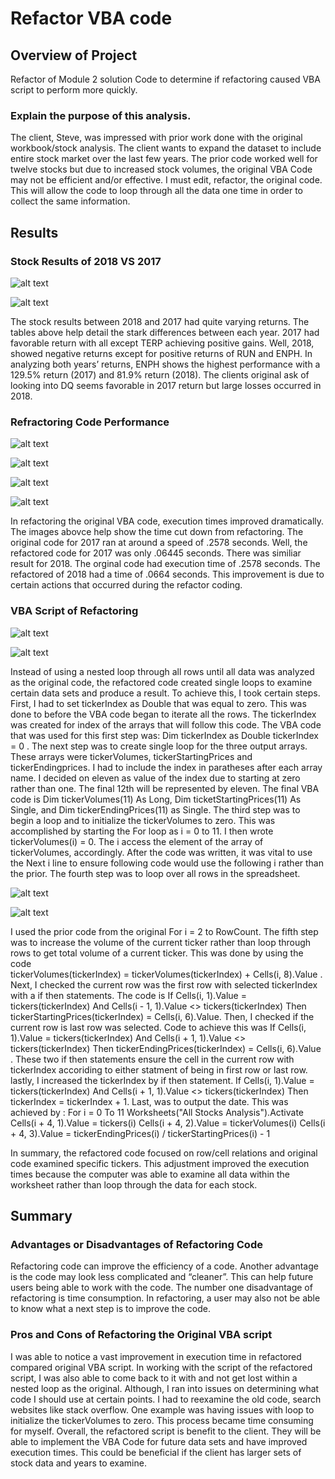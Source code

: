 # Refactor VBA code

## Overview of Project
Refactor of Module 2 solution Code to determine if refactoring caused VBA script to perform more quickly.

### Explain the purpose of this analysis.

The client, Steve, was impressed with prior work done with the original workbook/stock analysis.  The client wants to expand the dataset to include entire stock market over the last few years.  The prior code worked well for twelve stocks but due to increased stock volumes, the original VBA Code may not be efficient and/or effective.  I must edit, refactor, the original code.  This will allow the code to loop through all the data one time in order to collect the same information.
  
## Results

### Stock Results of 2018 VS 2017
![alt text](https://github.com/bmliddicoat/Stock-Analysis/blob/main/Screenshots/2017_Results.png?raw=true)

![alt text](https://github.com/bmliddicoat/Stock-Analysis/blob/main/Screenshots/2018_Results.png?raw=true)

The stock results between 2018 and 2017 had quite varying returns.  The tables above help detail the stark differences between each year.  2017 had favorable return with all except TERP achieving positive gains.  Well, 2018, showed negative returns except for positive returns of RUN and ENPH.  In analyzing both years’ returns, ENPH shows the highest performance with a 129.5% return (2017) and 81.9% return (2018).  The clients original ask of looking into DQ seems favorable in 2017 return but large losses occurred in 2018.        


### Refractoring Code Performance

![alt text](https://github.com/bmliddicoat/Stock-Analysis/blob/main/Resources/Org_Code_2017.png?raw=true)

![alt text](https://github.com/bmliddicoat/Stock-Analysis/blob/main/Resources/Execution2017Refrac.png?raw=true)

![alt text](https://github.com/bmliddicoat/Stock-Analysis/blob/main/Resources/Org_Code_2018.png?raw=true)

![alt text](https://github.com/bmliddicoat/Stock-Analysis/blob/main/Resources/Execution2018Ref.png?raw=true)

In refactoring the original VBA code, execution times improved dramatically.  The images abovce help show the time cut down from refactoring.   The original code for 2017 ran at around a speed of .2578 seconds.  Well, the refactored code for 2017 was only .06445 seconds.  There was similiar result for 2018.  The orginal code had execution time of .2578 seconds.  The refactored of 2018 had a time of .0664 seconds.  This improvement is due to certain actions that occurred during the refactor coding.  

### VBA Script of Refactoring

![alt text](https://github.com/bmliddicoat/Stock-Analysis/blob/main/Screenshots/All_Stock_Analysis1.png?raw=true)

![alt text](https://github.com/bmliddicoat/Stock-Analysis/blob/main/Screenshots/Refactored1.png?raw=true)


Instead of using a nested loop through all rows until all data was analyzed as the original code, the refactored code created single loops to examine certain data sets and produce a result.  To achieve this, I took certain steps.  First, I had to set tickerIndex as Double that was equal to zero.  This was done to before the VBA code began to iterate all the rows.  The tickerIndex was created for index of the arrays that will follow this code.  The VBA code that was used for this first step was: Dim tickerIndex as Double tickerIndex = 0 .  The next step was to create single loop for the three output arrays.  These arrays were tickerVolumes, tickerStartingPrices and tickerEndingprices.  I had to include the index in paratheses after each array name.   I decided on eleven as value of the index due to starting at zero rather than one.  The final 12th will be represented by eleven.  The final VBA code is Dim tickerVolumes(11) As Long, Dim ticketStartingPrices(11) As Single, and Dim tickerEndingPrices(11) as Single. The third step was to begin a loop and to initialize the tickerVolumes to zero.  This was accomplished by starting the For loop as i = 0 to 11.  I then wrote tickerVolumes(i) = 0.  The i access the element of the array of tickerVolumes, accordingly.  After the code was written, it was vital to use the Next i line to ensure following code would use the following i rather than the prior.  The fourth step was to loop over all rows in the spreadsheet.

![alt text](https://github.com/bmliddicoat/Stock-Analysis/blob/main/Screenshots/All_Stock_Analysis2.png?raw=true)

![alt text](https://github.com/bmliddicoat/Stock-Analysis/blob/main/Screenshots/Refactored2.png?raw=true)

I used the prior code from the original For i = 2 to RowCount.  The fifth step was to increase the volume of the current ticker rather than loop through rows to get total volume of a current ticker.  This was done by using the code  
tickerVolumes(tickerIndex) = tickerVolumes(tickerIndex) + Cells(i, 8).Value .  Next, I checked the current row was the first row with selected tickerIndex with a if then statements. The code is If Cells(i, 1).Value = tickers(tickerIndex) And Cells(i - 1, 1).Value <> tickers(tickerIndex) Then tickerStartingPrices(tickerIndex) = Cells(i, 6).Value. Then, I checked if the current row is last row was selected.  Code to achieve this was If Cells(i, 1).Value = tickers(tickerIndex) And Cells(i + 1, 1).Value <> tickers(tickerIndex) Then  tickerEndingPrices(tickerIndex) = Cells(i, 6).Value . These two if then statements ensure the cell in the current row with tickerIndex accoriding to either statment of being in first row or last row.   lastly, I increased the tickerIndex by if then statement. If Cells(i, 1).Value = tickers(tickerIndex) And Cells(i + 1, 1).Value <> tickers(tickerIndex) Then  tickerIndex = tickerIndex + 1.  Last, was to output the date.  This was achieved by : For i = 0 To 11 
    Worksheets("All Stocks Analysis").Activate
    Cells(i + 4, 1).Value = tickers(i)
    Cells(i + 4, 2).Value = tickerVolumes(i)
    Cells(i + 4, 3).Value = tickerEndingPrices(i) / tickerStartingPrices(i) - 1 
    
In summary, the refactored code focused on row/cell relations and original code examined specific tickers.  This adjustment improved the execution times because the computer was able to examine all data within the worksheet rather than loop through the data for each stock.

## Summary

### Advantages or Disadvantages of Refactoring Code

Refactoring code can improve the efficiency of a code.  Another advantage is the code may look less complicated and “cleaner”.  This can help future users being able to work with the code.  The number one disadvantage of refactoring is time consumption.  In refactoring, a user may also not be able to know what a next step is to improve the code.

### Pros and Cons of Refactoring the Original VBA script

I was able to notice a vast improvement in execution time in refactored compared original VBA script.  In working with the script of the refactored script, I was also able to come back to it with and not get lost within a nested loop as the original.  Although, I ran into issues on determining what code I should use at certain points.  I had to reexamine the old code, search websites like stack overflow.  One example was having issues with loop to initialize the tickerVolumes to zero.  This process became time consuming for myself.  Overall, the refactored script is benefit to the client.  They will be able to implement the VBA Code for future data sets and have improved execution times.  This could be beneficial if the client has larger sets of stock data and years to examine.      
